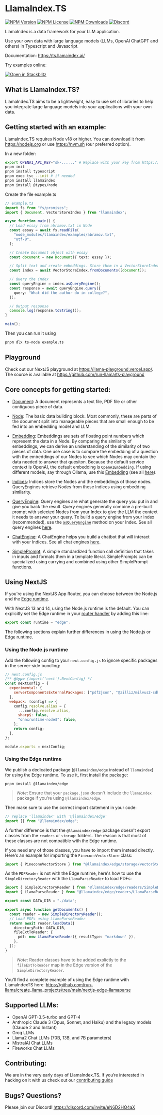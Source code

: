# LlamaIndex.TS

[![NPM Version](https://img.shields.io/npm/v/llamaindex)](https://www.npmjs.com/package/llamaindex)
[![NPM License](https://img.shields.io/npm/l/llamaindex)](https://www.npmjs.com/package/llamaindex)
[![NPM Downloads](https://img.shields.io/npm/dm/llamaindex)](https://www.npmjs.com/package/llamaindex)
[![Discord](https://img.shields.io/discord/1059199217496772688)](https://discord.com/invite/eN6D2HQ4aX)

LlamaIndex is a data framework for your LLM application.

Use your own data with large language models (LLMs, OpenAI ChatGPT and others) in Typescript and Javascript.

Documentation: https://ts.llamaindex.ai/

Try examples online:

[![Open in Stackblitz](https://developer.stackblitz.com/img/open_in_stackblitz.svg)](https://stackblitz.com/github/run-llama/LlamaIndexTS/tree/main/examples)

## What is LlamaIndex.TS?

LlamaIndex.TS aims to be a lightweight, easy to use set of libraries to help you integrate large language models into your applications with your own data.

## Getting started with an example:

LlamaIndex.TS requires Node v18 or higher. You can download it from https://nodejs.org or use https://nvm.sh (our preferred option).

In a new folder:

```bash
export OPENAI_API_KEY="sk-......" # Replace with your key from https://platform.openai.com/account/api-keys
pnpm init
pnpm install typescript
pnpm exec tsc --init # if needed
pnpm install llamaindex
pnpm install @types/node
```

Create the file example.ts

```ts
// example.ts
import fs from "fs/promises";
import { Document, VectorStoreIndex } from "llamaindex";

async function main() {
  // Load essay from abramov.txt in Node
  const essay = await fs.readFile(
    "node_modules/llamaindex/examples/abramov.txt",
    "utf-8",
  );

  // Create Document object with essay
  const document = new Document({ text: essay });

  // Split text and create embeddings. Store them in a VectorStoreIndex
  const index = await VectorStoreIndex.fromDocuments([document]);

  // Query the index
  const queryEngine = index.asQueryEngine();
  const response = await queryEngine.query({
    query: "What did the author do in college?",
  });

  // Output response
  console.log(response.toString());
}

main();
```

Then you can run it using

```bash
pnpm dlx ts-node example.ts
```

## Playground

Check out our NextJS playground at https://llama-playground.vercel.app/. The source is available at https://github.com/run-llama/ts-playground

## Core concepts for getting started:

- [Document](/packages/core/src/Node.ts): A document represents a text file, PDF file or other contiguous piece of data.

- [Node](/packages/core/src/Node.ts): The basic data building block. Most commonly, these are parts of the document split into manageable pieces that are small enough to be fed into an embedding model and LLM.

- [Embedding](/packages/core/src/embeddings/OpenAIEmbedding.ts): Embeddings are sets of floating point numbers which represent the data in a Node. By comparing the similarity of embeddings, we can derive an understanding of the similarity of two pieces of data. One use case is to compare the embedding of a question with the embeddings of our Nodes to see which Nodes may contain the data needed to answer that quesiton. Because the default service context is OpenAI, the default embedding is `OpenAIEmbedding`. If using different models, say through Ollama, use this [Embedding](/packages/core/src/embeddings/OllamaEmbedding.ts) (see all [here](/packages/core/src/embeddings)).

- [Indices](/packages/core/src/indices/): Indices store the Nodes and the embeddings of those nodes. QueryEngines retrieve Nodes from these Indices using embedding similarity.

- [QueryEngine](/packages/core/src/engines/query/RetrieverQueryEngine.ts): Query engines are what generate the query you put in and give you back the result. Query engines generally combine a pre-built prompt with selected Nodes from your Index to give the LLM the context it needs to answer your query. To build a query engine from your Index (recommended), use the [`asQueryEngine`](/packages/core/src/indices/BaseIndex.ts) method on your Index. See all query engines [here](/packages/core/src/engines/query).

- [ChatEngine](/packages/core/src/engines/chat/SimpleChatEngine.ts): A ChatEngine helps you build a chatbot that will interact with your Indices. See all chat engines [here](/packages/core/src/engines/chat).

- [SimplePrompt](/packages/core/src/Prompt.ts): A simple standardized function call definition that takes in inputs and formats them in a template literal. SimplePrompts can be specialized using currying and combined using other SimplePrompt functions.

## Using NextJS

If you're using the NextJS App Router, you can choose between the Node.js and the [Edge runtime](https://nextjs.org/docs/app/building-your-application/rendering/edge-and-nodejs-runtimes#edge-runtime).

With NextJS 13 and 14, using the Node.js runtime is the default. You can explicitly set the Edge runtime in your [router handler](https://nextjs.org/docs/app/building-your-application/routing/route-handlers) by adding this line:

```typescript
export const runtime = "edge";
```

The following sections explain further differences in using the Node.js or Edge runtime.

### Using the Node.js runtime

Add the following config to your `next.config.js` to ignore specific packages in the server-side bundling:

```js
// next.config.js
/** @type {import('next').NextConfig} */
const nextConfig = {
  experimental: {
    serverComponentsExternalPackages: ["pdf2json", "@zilliz/milvus2-sdk-node"],
  },
  webpack: (config) => {
    config.resolve.alias = {
      ...config.resolve.alias,
      sharp$: false,
      "onnxruntime-node$": false,
    };
    return config;
  },
};

module.exports = nextConfig;
```

### Using the Edge runtime

We publish a dedicated package (`@llamaindex/edge` instead of `llamaindex`) for using the Edge runtime. To use it, first install the package:

```shell
pnpm install @llamaindex/edge
```

> _Note_: Ensure that your `package.json` doesn't include the `llamaindex` package if you're using `@llamaindex/edge`.

Then make sure to use the correct import statement in your code:

```typescript
// replace 'llamaindex' with '@llamaindex/edge'
import {} from "@llamaindex/edge";
```

A further difference is that the `@llamaindex/edge` package doesn't export classes from the `readers` or `storage` folders. The reason is that most of these classes are not compatible with the Edge runtime.

If you need any of those classes, you have to import them instead directly. Here's an example for importing the `PineconeVectorStore` class:

```typescript
import { PineconeVectorStore } from "@llamaindex/edge/storage/vectorStore/PineconeVectorStore";
```

As the `PDFReader` is not with the Edge runtime, here's how to use the `SimpleDirectoryReader` with the `LlamaParseReader` to load PDFs:

```typescript
import { SimpleDirectoryReader } from "@llamaindex/edge/readers/SimpleDirectoryReader";
import { LlamaParseReader } from "@llamaindex/edge/readers/LlamaParseReader";

export const DATA_DIR = "./data";

export async function getDocuments() {
  const reader = new SimpleDirectoryReader();
  // Load PDFs using LlamaParseReader
  return await reader.loadData({
    directoryPath: DATA_DIR,
    fileExtToReader: {
      pdf: new LlamaParseReader({ resultType: "markdown" }),
    },
  });
}
```

> _Note_: Reader classes have to be added explictly to the `fileExtToReader` map in the Edge version of the `SimpleDirectoryReader`.

You'll find a complete example of using the Edge runtime with LlamaIndexTS here: https://github.com/run-llama/create_llama_projects/tree/main/nextjs-edge-llamaparse

## Supported LLMs:

- OpenAI GPT-3.5-turbo and GPT-4
- Anthropic Claude 3 (Opus, Sonnet, and Haiku) and the legacy models (Claude 2 and Instant)
- Groq LLMs
- Llama2 Chat LLMs (70B, 13B, and 7B parameters)
- MistralAI Chat LLMs
- Fireworks Chat LLMs

## Contributing:

We are in the very early days of LlamaIndex.TS. If you’re interested in hacking on it with us check out our [contributing guide](/CONTRIBUTING.md)

## Bugs? Questions?

Please join our Discord! https://discord.com/invite/eN6D2HQ4aX
